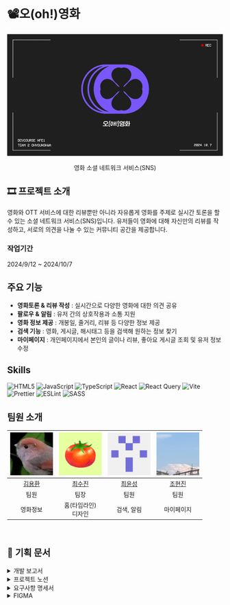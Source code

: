 # 📽️오(oh!)영화
![titleImg](readme_image/title.gif)
<div align="center">영화 소셜 네트워크 서비스(SNS)</div>

## 🎞️ 프로젝트 소개
영화와 OTT 서비스에 대한 리뷰뿐만 아니라 자유롭게 영화를 주제로 실시간 토론을 할 수 있는 소셜 네트워크 서비스(SNS)입니다. 유저들이 영화에 대해 자신만의 리뷰를 작성하고, 서로의 의견을 나눌 수 있는 커뮤니티 공간을 제공합니다.

### 작업기간
2024/9/12 ~ 2024/10/7

## 주요 기능
- **영화토론 & 리뷰 작성** : 실시간으로 다양한 영화에 대한 의견 공유
- **팔로우 & 알림** : 유저 간의 상호작용과 소통 지원
- **영화 정보 제공** : 개봉일, 줄거리, 리뷰 등 다양한 정보 제공
- **검색 기능** : 영화, 게시글, 해시태그 등을 검색해 원하는 정보 찾기
- **마이페이지** : 개인페이지에서 본인의 글이나 리뷰, 좋아요 게시글 조회 및 유저 정보 수정


## Skills
![HTML5](https://img.shields.io/badge/html5-%23E34F26.svg?style=for-the-badge&logo=html5&logoColor=white)
![JavaScript](https://img.shields.io/badge/javascript-%23323330.svg?style=for-the-badge&logo=javascript&logoColor=%23F7DF1E)
![TypeScript](https://img.shields.io/badge/typescript-%23007ACC.svg?style=for-the-badge&logo=typescript&logoColor=white)
![React](https://img.shields.io/badge/react-%2320232a.svg?style=for-the-badge&logo=react&logoColor=%2361DAFB)
![React Query](https://img.shields.io/badge/-React%20Query-FF4154?style=for-the-badge&logo=react%20query&logoColor=white)
![Vite](https://img.shields.io/badge/vite-%23646CFF.svg?style=for-the-badge&logo=vite&logoColor=white)
![Prettier](https://img.shields.io/badge/prettier-%23F7B93E.svg?style=for-the-badge&logo=prettier&logoColor=black)
![ESLint](https://img.shields.io/badge/ESLint-4B3263?style=for-the-badge&logo=eslint&logoColor=white)
![SASS](https://img.shields.io/badge/SASS-hotpink.svg?style=for-the-badge&logo=SASS&logoColor=white)

## 팀원 소개

<div align="center">
  
|<img src="readme_image/profile_yonghwna.jpg" width="100" height="100"/>|<img src="readme_image/profile_tomato.jpg" width="100" height="100"/>|<img src="readme_image/profile_yoon.png" width="100" height="100"/>|<img src="readme_image/profile_joeih.jpg" width="100" height="100"/>|
|:---:|:---:|:---:| :---:|
| [김용환](https://github.com/yonghwna) | [최수진](https://github.com/tomatto0) | [최윤성](https://github.com/cho1ys)  | [조현진](https://github.com/JOEIH) |
|팀원|팀장|팀원|팀원|
|영화정보|홈(타임라인)<br> 디자인|검색, 알림|마이페이지|

</div>

</br>

## 📙 기획 문서


<details>
<summary>개발 보고서</summary>

[🔗 개발보고서 바로가기](https://docs.google.com/document/d/1C-1qJz8wFXcEDpyEzsMVHTj_YRlnftQBGVjwVxweEAU/edit?tab=t.0)

</details>

<details>
<summary>프로젝트 노션</summary>

[🔗 Notion 바로가기](https://neul.notion.site/2-159dc69321d780baafb3c623ea6e8b86?pvs=4)

[![Notion](#)](https://neul.notion.site/2-159dc69321d780baafb3c623ea6e8b86?pvs=4)

</details>

<details>
<summary>요구사항 명세서</summary>

[🔗 요구사항 명세서 바로가기](https://docs.google.com/spreadsheets/d/12qMOclTXYbzc4r6kcgqZqwZhbI4VUvSuB4gtFj5n86g/edit?gid=0#gid=0)

[![요구사항 명세서](#)](https://docs.google.com/spreadsheets/d/12qMOclTXYbzc4r6kcgqZqwZhbI4VUvSuB4gtFj5n86g/edit?gid=0#gid=0)

</details>

<details>
<summary>FIGMA</summary>

[🔗 FIGMA 바로가기](https://www.figma.com/design/DcxEgok2J8A7u1X8cLJ8O0/%EC%98%A4!%EC%98%81%ED%99%94-%ED%99%94%EB%A9%B4%EA%B8%B0%ED%9A%8D%EC%84%9C-%EC%99%B8%EB%B6%80%EA%B3%B5%EA%B0%9C%EC%9A%A9?node-id=0-1&t=W5ZOALXKEdeBgrHc-1)

[![피그마 화면계획서](#)](https://www.figma.com/design/DcxEgok2J8A7u1X8cLJ8O0/%EC%98%A4!%EC%98%81%ED%99%94-%ED%99%94%EB%A9%B4%EA%B8%B0%ED%9A%8D%EC%84%9C-%EC%99%B8%EB%B6%80%EA%B3%B5%EA%B0%9C%EC%9A%A9?node-id=0-1&t=W5ZOALXKEdeBgrHc-1)

</details>

